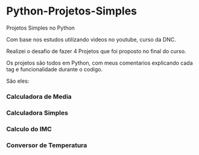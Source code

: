 # Python-Projetos-Simples
 Projetos Simples no Python

Com base nos estudos utilizando videos no youtube, curso da DNC.

Realizei o desafio de fazer 4 Projetos que foi proposto no final do curso.

Os projetos são todos em Python, com meus comentarios explicando cada tag e funcionalidade durante o codigo.

São eles:

### Calculadora de Media
### Calculadora Simples
### Calculo do IMC
### Conversor de Temperatura
